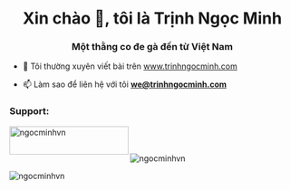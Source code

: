 <h1 align = "center"> Xin chào 👋, tôi là Trịnh Ngọc Minh </h1>
<h3 align = "center"> Một thằng co đe gà đến từ Việt Nam </h3>

- 📝 Tôi thường xuyên viết bài trên www.trinhngocminh.com

- 📫 Làm sao để liên hệ với tôi **we@trinhngocminh.com**

<h3 align="left">Support:</h3>
<p><a href="https://www.buymeacoffee.com/ngocminhvn"> <img align="left" src="https://cdn.buymeacoffee.com/buttons/v2/default-yellow.png" height="50" width="210" alt="ngocminhvn" /></a></p><br><br>

<p><img src="https://github-readme-stats.vercel.app/api/top-langs?username=ngocminhvn&show_icons=true&locale=en&layout=compact" alt="ngocminhvn" /></p>

<p><img src="https://github-readme-stats.vercel.app/api?username=ngocminhvn&show_icons=true&locale=en" alt="ngocminhvn" /></p>

